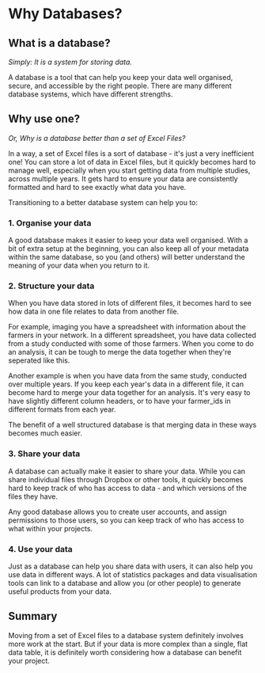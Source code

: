 # Why Databases?

## What is a database?
_Simply: It is a system for storing data._

A database is a tool that can help you keep your data well organised, secure, and accessible by the right people. There are many different database systems, which have different strengths. 

## Why use one?
_Or, Why is a database better than a set of Excel Files?_

In a way, a set of Excel files is a sort of database - it's just a very inefficient one! You can store a lot of data in Excel files, but it quickly becomes hard to manage well, especially when you start getting data from multiple studies, across multiple years. It gets hard to ensure your data are consistently formatted and hard to see exactly what data you have.

Transitioning to a better database system can help you to: 

### 1. Organise your data
A good database makes it easier to keep your data well organised. With a bit of extra setup at the beginning, you can also keep all of your metadata within the same database, so you (and others) will better understand the meaning of your data when you return to it.

### 2. Structure your data
When you have data stored in lots of different files, it becomes hard to see how data in one file relates to data from another file.

For example, imaging you have a spreadsheet with information about the farmers in your network. In a different spreadsheet, you have data collected from a study conducted with some of those farmers. When you come to do an analysis, it can be tough to merge the data together when they're seperated like this.

Another example is when you have data from the same study, conducted over multiple years. If you keep each year's data in a different file, it can become hard to merge your data together for an analysis. It's very easy to have slightly different column headers, or to have your farmer_ids in different formats from each year. 

The benefit of a well structured database is that merging data in these ways becomes much easier.

### 3. Share your data
A database can actually make it easier to share your data. While you can share individual files through Dropbox or other tools, it quickly becomes hard to keep track of who has access to data - and which versions of the files they have. 

Any good database allows you to create user accounts, and assign permissions to those users, so you can keep track of who has access to what within your projects.

### 4. Use your data
Just as a database can help you share data with users, it can also help you use data in different ways. A lot of statistics packages and data visualisation tools can link to a database and allow you (or other people) to generate useful products from your data. 

## Summary
Moving from a set of Excel files to a database system definitely involves more work at the start. But if your data is more complex than a single, flat data table, it is definitely worth considering how a database can benefit your project.


